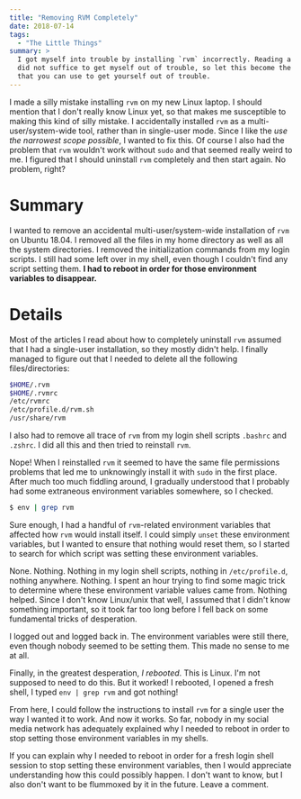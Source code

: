 ```yaml
---
title: "Removing RVM Completely"
date: 2018-07-14
tags:
  - "The Little Things"
summary: >
  I got myself into trouble by installing `rvm` incorrectly. Reading a single article
  did not suffice to get myself out of trouble, so let this become the single article
  that you can use to get yourself out of trouble.
---
```

I made a silly mistake installing `rvm` on my new Linux laptop. I should mention that I don't really know Linux yet, so that makes me susceptible to making this kind of silly mistake. I accidentally installed `rvm` as a multi-user/system-wide tool, rather than in single-user mode. Since I like the _use the narrowest scope possible_, I wanted to fix this. Of course I also had the problem that `rvm` wouldn't work without `sudo` and that seemed really weird to me. I figured that I should uninstall `rvm` completely and then start again. No problem, right?

# Summary

I wanted to remove an accidental multi-user/system-wide installation of `rvm` on Ubuntu 18.04. I removed all the files in my home directory as well as all the system directories. I removed the initialization commands from my login scripts. I still had some left over in my shell, even though I couldn't find any script setting them. **I had to reboot in order for those environment variables to disappear.**

# Details

Most of the articles I read about how to completely uninstall `rvm`  assumed that I had a single-user installation, so they mostly didn't help. I finally managed to figure out that I needed to delete all the following files/directories:

```bash
$HOME/.rvm
$HOME/.rvmrc
/etc/rvmrc
/etc/profile.d/rvm.sh
/usr/share/rvm
```

I also had to remove all trace of `rvm` from my login shell scripts `.bashrc` and `.zshrc`. I did all this and then tried to reinstall `rvm`.

Nope! When I reinstalled `rvm` it seemed to have the same file permissions problems that led me to unknowingly install it with `sudo` in the first place. After much too much fiddling around, I gradually understood that I probably had some extraneous environment variables somewhere, so I checked.

```bash
$ env | grep rvm
```

Sure enough, I had a handful of `rvm`-related environment variables that affected how `rvm` would install itself. I could simply `unset` these environment variables, but I wanted to ensure that nothing would reset them, so I started to search for which script was setting these environment variables.

None. Nothing. Nothing in my login shell scripts, nothing in `/etc/profile.d`, nothing anywhere. Nothing. I spent an hour trying to find some magic trick to determine where these environment variable values came from. Nothing helped. Since I don't know Linux/unix that well, I assumed that I didn't know something important, so it took far too long before I fell back on some fundamental tricks of desperation.

I logged out and logged back in. The environment variables were still there, even though nobody seemed to be setting them. This made no sense to me at all.

Finally, in the greatest desperation, _I rebooted_. This is Linux. I'm not supposed to need to do this. But it worked! I rebooted, I opened a fresh shell, I typed `env | grep rvm` and got nothing!

From here, I could follow the instructions to install `rvm` for a single user the way I wanted it to work. And now it works. So far, nobody in my social media network has adequately explained why I needed to reboot in order to stop setting those environment variables in my shells.

If you can explain why I needed to reboot in order for a fresh login shell session to stop setting these environment variables, then I would appreciate understanding how this could possibly happen. I don't want to know, but I also don't want to be flummoxed by it in the future. Leave a comment.
